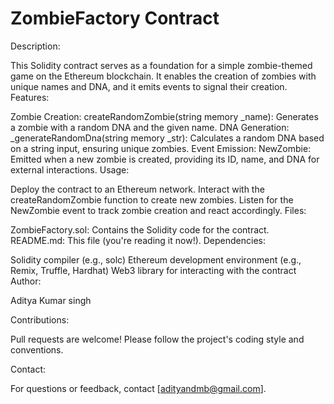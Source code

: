 # ZombieFactory Contract

Description:

This Solidity contract serves as a foundation for a simple zombie-themed game on the Ethereum blockchain.
It enables the creation of zombies with unique names and DNA, and it emits events to signal their creation.
Features:

Zombie Creation:
createRandomZombie(string memory _name): Generates a zombie with a random DNA and the given name.
DNA Generation:
_generateRandomDna(string memory _str): Calculates a random DNA based on a string input, ensuring unique zombies.
Event Emission:
NewZombie: Emitted when a new zombie is created, providing its ID, name, and DNA for external interactions.
Usage:

Deploy the contract to an Ethereum network.
Interact with the createRandomZombie function to create new zombies.
Listen for the NewZombie event to track zombie creation and react accordingly.
Files:

ZombieFactory.sol: Contains the Solidity code for the contract.
README.md: This file (you're reading it now!).
Dependencies:

Solidity compiler (e.g., solc)
Ethereum development environment (e.g., Remix, Truffle, Hardhat)
Web3 library for interacting with the contract
Author:

Aditya Kumar singh

Contributions:

Pull requests are welcome! Please follow the project's coding style and conventions.

Contact:

For questions or feedback, contact [adityandmb@gmail.com].

